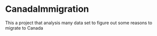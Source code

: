 # CanadaImmigration
This a project that analysis many data set to figure out some reasons to migrate to Canada
